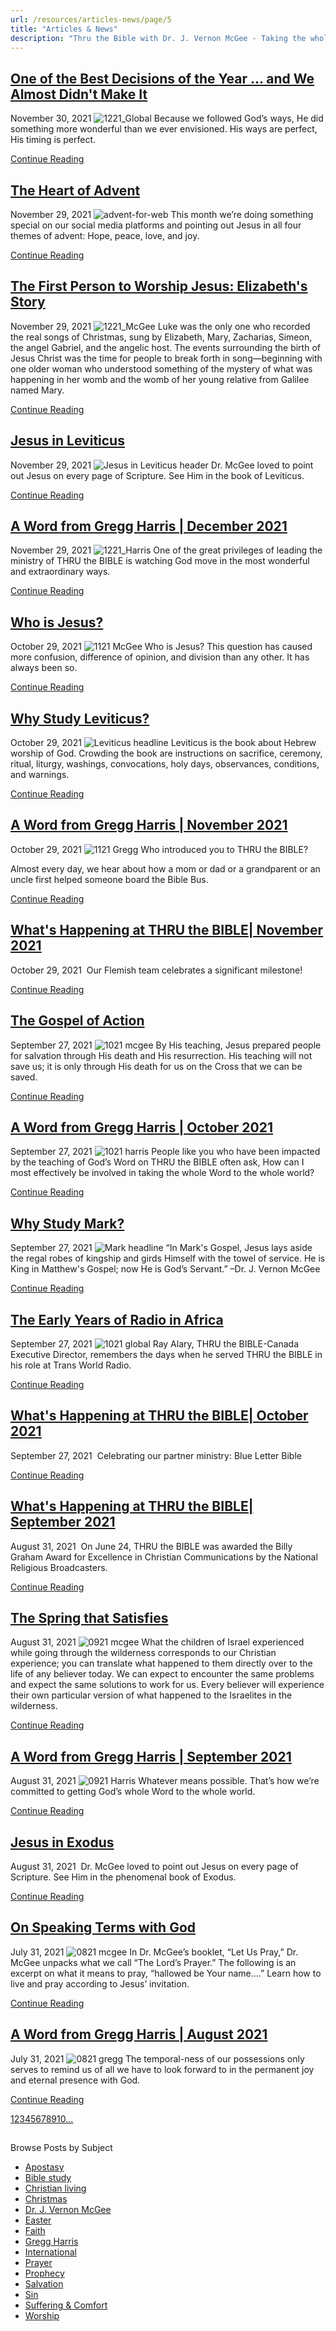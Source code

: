 ```yaml
---
url: /resources/articles-news/page/5
title: "Articles & News"
description: "Thru the Bible with Dr. J. Vernon McGee - Taking the whole Word to the whole world"
---
```







## [One of the Best Decisions of the Year ... and We Almost Didn't Make It](../news/2021/11/30/one-of-the-best-decisions-of-the-year-and-we-almost-didn't-make-it)


November 30, 2021
![](https://ttb.org/images/default-source/features-and-news/1221_globale6721e70-d222-4d37-bc69-a4592ccefc5f.jpg?sfvrsn=513c1816_1 "1221_Global")
Because we followed God’s ways, He did something more wonderful than we ever envisioned. His ways are perfect, His timing is perfect.


[Continue Reading](../news/2021/11/30/one-of-the-best-decisions-of-the-year-and-we-almost-didn't-make-it)




## [The Heart of Advent](../news/2021/11/30/the-heart-of-advent)


November 29, 2021
![](https://ttb.org/images/default-source/features-and-news/advent-for-web0eb2d59a-3352-4f86-9c04-3d0df240c22e.png?sfvrsn=e83d1816_1 "advent-for-web")
This month we’re doing something special on our social media platforms and pointing out Jesus in all four themes of advent: Hope, peace, love, and joy.


[Continue Reading](../news/2021/11/30/the-heart-of-advent)




## [The First Person to Worship Jesus: Elizabeth's Story](../features/2021/11/29/the-first-person-to-worship-jesus-elizabeth's-story)


November 29, 2021
![](https://ttb.org/images/default-source/features-and-news/1221_mcgeefeb074bf-f3b9-474e-894c-be6bbde04b8e.jpg?sfvrsn=a83c1816_1 "1221_McGee")
Luke was the only one who recorded the real songs of Christmas, sung by Elizabeth, Mary, Zacharias, Simeon, the angel Gabriel, and the angelic host. The events surrounding the birth of Jesus Christ was the time for people to break forth in song—beginning with one older woman who understood something of the mystery of what was happening in her womb and the womb of her young relative from Galilee named Mary.


[Continue Reading](../features/2021/11/29/the-first-person-to-worship-jesus-elizabeth's-story)




## [Jesus in Leviticus](../features/2021/11/29/jesus-in-leviticus)


November 29, 2021
![](https://ttb.org/images/default-source/features-and-news/jesus-in-leviticus-headera97d21ae-b3ea-4f60-817d-5ec08bff6181.jpg?sfvrsn=933d1816_1 "Jesus in Leviticus header")
Dr. McGee loved to point out Jesus on every page of Scripture. See Him in the book of Leviticus.


[Continue Reading](../features/2021/11/29/jesus-in-leviticus)




## [A Word from Gregg Harris | December 2021](../features/2021/11/29/a-word-from-gregg-harris-december-2021)


November 29, 2021
![](https://ttb.org/images/default-source/features-and-news/1221_harris14579b0b-99e9-411a-a1f8-79e78dcb2583.jpg?sfvrsn=f33c1816_1 "1221_Harris")
One of the great privileges of leading the ministry of THRU the BIBLE is watching God move in the most wonderful and extraordinary ways.


[Continue Reading](../features/2021/11/29/a-word-from-gregg-harris-december-2021)




## [Who is Jesus?](../features/2021/10/29/who-is-jesus)


October 29, 2021
![](https://ttb.org/images/default-source/features-and-news/1121-mcgeebd0eae8b-34c7-44ba-af8d-e57395706f20.jpg?sfvrsn=3ace1f16_1 "1121 McGee")
Who is Jesus? This question has caused more confusion, difference of opinion, and division than any other. It has always been so.


[Continue Reading](../features/2021/10/29/who-is-jesus)




## [Why Study Leviticus?](../features/2021/10/29/why-study-leviticus)


October 29, 2021
![](https://ttb.org/images/default-source/why-study/leviticus-headline25b75a36-8a6b-4bd6-9ed7-7004dc653ca7.jpg?sfvrsn=13ce1f16_1 "Leviticus headline")
Leviticus is the book about Hebrew worship of God. Crowding the book are instructions on sacrifice, ceremony, ritual, liturgy, washings, convocations, holy days, observances, conditions, and warnings.


[Continue Reading](../features/2021/10/29/why-study-leviticus)




## [A Word from Gregg Harris | November 2021](../features/2021/10/29/a-word-from-gregg-harris-november-2021)


October 29, 2021
![](https://ttb.org/images/default-source/features-and-news/1121-gregg8f3fc016-8b7f-4a57-b37e-592ddfc3e2db.jpg?sfvrsn=50ce1f16_1 "1121 Gregg")
Who introduced you to THRU the BIBLE?

Almost every day, we hear about how a mom or dad or a grandparent or an uncle first helped someone board the Bible Bus.


[Continue Reading](../features/2021/10/29/a-word-from-gregg-harris-november-2021)




## [What's Happening at THRU the BIBLE| November 2021](../news/2021/10/29/what's-happening-at-thru-the-bible-november-2021)


October 29, 2021
![]()
Our Flemish team celebrates a significant milestone!


[Continue Reading](../news/2021/10/29/what's-happening-at-thru-the-bible-november-2021)




## [The Gospel of Action](../features/2021/09/27/the-gospel-of-action)


September 27, 2021
![](https://ttb.org/images/default-source/features-and-news/1021-mcgee26731833-3c39-4466-a443-ddc9489e721d.jpg?sfvrsn=74d31f16_1 "1021 mcgee")
By His teaching, Jesus prepared people for salvation through His death and His resurrection. His teaching will not save us; it is only through His death for us on the Cross that we can be saved.


[Continue Reading](../features/2021/09/27/the-gospel-of-action)




## [A Word from Gregg Harris | October 2021](../features/2021/09/27/a-word-from-gregg-harris-october-2021)


September 27, 2021
![](https://ttb.org/images/default-source/features-and-news/1021-harris9a6ac5cb-84fd-447a-ba98-d0187020c39f.jpg?sfvrsn=4dd31f16_1 "1021 harris")
People like you who have been impacted by the teaching of God’s Word on THRU the BIBLE often ask, How can I most effectively be involved in taking the whole Word to the whole world?


[Continue Reading](../features/2021/09/27/a-word-from-gregg-harris-october-2021)




## [Why Study Mark?](../features/2021/09/27/why-study-mark)


September 27, 2021
![](https://ttb.org/images/default-source/why-study/mark-headline12ad993c-f24c-44fc-b1a8-6bd7fac3a4d2.jpg?sfvrsn=9ad31f16_1 "Mark headline")
“In Mark's Gospel, Jesus lays aside the regal robes of kingship and girds Himself with the towel of service. He is King in Matthew's Gospel; now He is God’s Servant.” –Dr. J. Vernon McGee


[Continue Reading](../features/2021/09/27/why-study-mark)




## [The Early Years of Radio in Africa](../news/2021/09/27/the-early-years-of-radio-in-africa)


September 27, 2021
![](https://ttb.org/images/default-source/features-and-news/1021-globalb3f07fa4-429c-44dc-9efd-f384786036a1.jpg?sfvrsn=f3d31f16_1 "1021 global")
Ray Alary, THRU the BIBLE-Canada Executive Director, remembers the days when he served THRU the BIBLE in his role at Trans World Radio.


[Continue Reading](../news/2021/09/27/the-early-years-of-radio-in-africa)




## [What's Happening at THRU the BIBLE| October 2021](../news/2021/09/27/what's-happening-at-thru-the-bible-october-2021)


September 27, 2021
![]()
Celebrating our partner ministry: Blue Letter Bible


[Continue Reading](../news/2021/09/27/what's-happening-at-thru-the-bible-october-2021)




## [What's Happening at THRU the BIBLE| September 2021](../news/2021/08/31/what's-happening-at-thru-the-bible-september-2021)


August 31, 2021
![]()
On June 24, THRU the BIBLE was awarded the Billy Graham Award for Excellence in Christian Communications by the National Religious Broadcasters.


[Continue Reading](../news/2021/08/31/what's-happening-at-thru-the-bible-september-2021)




## [The Spring that Satisfies](../features/2021/08/31/the-spring-that-satisfies)


August 31, 2021
![](https://ttb.org/images/default-source/features-and-news/0921-mcgeec991913b-5217-4940-86d8-f81140238992.jpg?sfvrsn=8bd81f16_1 "0921 mcgee")
What the children of Israel experienced while going through the wilderness corresponds to our Christian experience; you can translate what happened to them directly over to the life of any believer today. We can expect to encounter the same problems and expect the same solutions to work for us. Every believer will experience their own particular version of what happened to the Israelites in the wilderness.


[Continue Reading](../features/2021/08/31/the-spring-that-satisfies)




## [A Word from Gregg Harris | September 2021](../features/2021/08/31/a-word-from-gregg-harris-september-2021)


August 31, 2021
![](https://ttb.org/images/default-source/features-and-news/0921-harrisfbe8cfac-665b-470e-90ac-d06e51f7dfe0.jpg?sfvrsn=e0d81f16_1 "0921 Harris")
Whatever means possible.
That’s how we’re committed to getting God’s whole Word to the whole world.


[Continue Reading](../features/2021/08/31/a-word-from-gregg-harris-september-2021)




## [Jesus in Exodus](../features/2021/08/31/jesus-in-exodus)


August 31, 2021
![]()
Dr. McGee loved to point out Jesus on every page of Scripture. See Him in the phenomenal book of Exodus.


[Continue Reading](../features/2021/08/31/jesus-in-exodus)




## [On Speaking Terms with God](../features/2021/07/31/on-speaking-terms-with-god)


July 31, 2021
![](https://ttb.org/images/default-source/features-and-news/0821-mcgee9dfdb9d7-00eb-4172-a225-77d4261cf63e.jpg?sfvrsn=dbed1f16_1 "0821 mcgee")
In Dr. McGee’s booklet, “Let Us Pray,” Dr. McGee unpacks what we call “The Lord’s Prayer.” The following is an excerpt on what it means to pray, “hallowed be Your name….” Learn how to live and pray according to Jesus’ invitation.


[Continue Reading](../features/2021/07/31/on-speaking-terms-with-god)




## [A Word from Gregg Harris | August 2021](../features/2021/07/31/a-word-from-gregg-harris-august-2021)


July 31, 2021
![](https://ttb.org/images/default-source/features-and-news/0821-gregg0326080a-d336-4d94-9a0b-46e7e5660cae.jpg?sfvrsn=30ec1f16_1 "0821 gregg")
The temporal-ness of our possessions only serves to remind us of all we have to look forward to in the permanent joy and eternal presence with God.


[Continue Reading](../features/2021/07/31/a-word-from-gregg-harris-august-2021)





[1](https://ttb.org/resources/articles-news)[2](https://ttb.org/resources/articles-news/page/2)[3](https://ttb.org/resources/articles-news/page/3)[4](https://ttb.org/resources/articles-news/page/4)[5](https://ttb.org/resources/articles-news/page/5)[6](https://ttb.org/resources/articles-news/page/6)[7](https://ttb.org/resources/articles-news/page/7)[8](https://ttb.org/resources/articles-news/page/8)[9](https://ttb.org/resources/articles-news/page/9)[10](https://ttb.org/resources/articles-news/page/10)[...](https://ttb.org/resources/articles-news/page/11)





## 
 Browse Posts by Subject


* [Apostasy](/resources/articles-news/-in-tags/tags/Apostasy)
* [Bible study](/resources/articles-news/-in-tags/tags/Bible-study)
* [Christian living](/resources/articles-news/-in-tags/tags/Christian-living)
* [Christmas](/resources/articles-news/-in-tags/tags/Christmas)
* [Dr. J. Vernon McGee](/resources/articles-news/-in-tags/tags/Dr-J-Vernon-McGee)
* [Easter](/resources/articles-news/-in-tags/tags/easter)
* [Faith](/resources/articles-news/-in-tags/tags/Faith)
* [Gregg Harris](/resources/articles-news/-in-tags/tags/Gregg-Harris)
* [International](/resources/articles-news/-in-tags/tags/International)
* [Prayer](/resources/articles-news/-in-tags/tags/prayer)
* [Prophecy](/resources/articles-news/-in-tags/tags/Prophecy)
* [Salvation](/resources/articles-news/-in-tags/tags/Salvation)
* [Sin](/resources/articles-news/-in-tags/tags/sin)
* [Suffering & Comfort](/resources/articles-news/-in-tags/tags/Suffering-Comfort)
* [Worship](/resources/articles-news/-in-tags/tags/worship)






